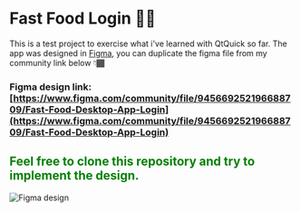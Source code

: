 # Fast Food Login 🍕🍔

This is a test project to exercise what i've learned with QtQuick so far.
The app was designed in [Figma](http://figma.com), you can duplicate the figma file from my community link below 👇🏾

### Figma design link: [https://www.figma.com/community/file/945669252196688709/Fast-Food-Desktop-App-Login](https://www.figma.com/community/file/945669252196688709/Fast-Food-Desktop-App-Login)

<h2 style="color: green">Feel free to clone this repository and try to implement the design.</h2>

![Figma design](https://github.com/myebstudios/Fast_Food_Login/blob/master/docs/figma_design_exports/fast_food_login_design.png?raw=true)
